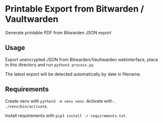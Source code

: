 # Printable Export from Bitwarden / Vaultwarden
Generate printable PDF from Bitwarden JSON export

## Usage
Export unencrypted JSON from Bitwarden/Vaultwarden webinterface, place in this directory and run `python3 process.py`

The latest export will be detected automatically by date in filename.


## Requirements
Create venv with `python3 -m venv venv`. Activate with `. ./venv/bin/activate`.

Install requirements with `pip3 install -r requirements.txt`.
